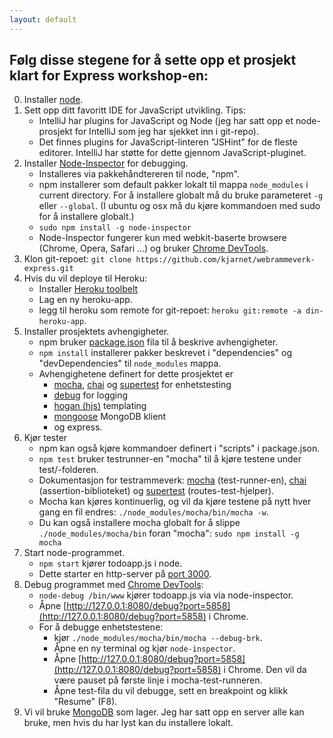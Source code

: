 ```yaml
---
layout: default
---
```


## Følg disse stegene for å sette opp et prosjekt klart for Express workshop-en:

0. Installer [node](http://nodejs.org).
1. Sett opp ditt favoritt IDE for JavaScript utvikling. Tips:
    * IntelliJ har plugins for JavaScript og Node
      (jeg har satt opp et node-prosjekt for IntelliJ som jeg har sjekket inn i git-repo).
    * Det finnes plugins for JavaScript-linteren "JSHint" for de fleste editorer.
      IntelliJ har støtte for dette gjennom JavaScript-pluginet.
2. Installer [Node-Inspector](https://github.com/node-inspector/node-inspector) for debugging.
    * Installeres via pakkehåndtereren til node, "npm".
    * npm installerer som default pakker lokalt til mappa `node_modules` i current directory.
    For å installere globalt må du bruke parameteret `-g` eller `--global`.
    (I ubuntu og osx må du kjøre kommandoen med sudo for å installere globalt.)
    * `sudo npm install -g node-inspector`
    * Node-Inspector fungerer kun med webkit-baserte browsere (Chrome, Opera, Safari ...)
      og bruker [Chrome DevTools](https://developer.chrome.com/devtools).
3. Klon git-repoet: `git clone https://github.com/kjarnet/webrammeverk-express.git`
4. Hvis du vil deploye til Heroku:
    * Installer [Heroku toolbelt](https://devcenter.heroku.com/articles/getting-started-with-nodejs#set-up)
    * Lag en ny heroku-app.
    * legg til heroku som remote for git-repoet: `heroku git:remote -a din-heroku-app`.
5. Installer prosjektets avhengigheter.
    * npm bruker [package.json](http://browsenpm.org/package.json)
    fila til å beskrive avhengigheter.
    * `npm install` installerer pakker beskrevet i "dependencies" og "devDependencies"
    til `node_modules` mappa.
    * Avhengighetene definert for dette prosjektet er
        * [mocha](http://visionmedia.github.io/mocha/), [chai](http://chaijs.com/) og [supertest](https://github.com/visionmedia/supertest) for enhetstesting
        * [debug](https://github.com/visionmedia/debug) for logging
        * [hogan (hjs)](http://twitter.github.io/hogan.js/) templating
        * [mongoose](http://mongoose.com/) MongoDB klient
        * og express.
6. Kjør tester
    * npm kan også kjøre kommandoer definert i "scripts" i package.json.
    * `npm test` bruker testrunner-en "mocha" til å kjøre testene under test/-folderen.
    * Dokumentasjon for testrammeverk: [mocha](http://visionmedia.github.io/mocha/) (test-runner-en),
      [chai](http://chaijs.com/api/bdd/) (assertion-biblioteket) og
      [supertest](https://github.com/visionmedia/supertest) (routes-test-hjelper).
    * Mocha kan kjøres kontinuerlig, og vil da kjøre testene på nytt hver gang en fil endres:
      `./node_modules/mocha/bin/mocha -w`.
    * Du kan også installere mocha globalt for å slippe `./node_modules/mocha/bin` foran "mocha":
      `sudo npm install -g mocha`
7. Start node-programmet.
    * `npm start` kjører todoapp.js i node.
    * Dette starter en http-server på [port 3000](http://localhost:3000).
8. Debug programmet med [Chrome DevTools](https://developer.chrome.com/devtools):
    * `node-debug /bin/www` kjører todoapp.js via via node-inspector.
    * Åpne [http://127.0.0.1:8080/debug?port=5858](http://127.0.0.1:8080/debug?port=5858)
    i Chrome.
    * For å debugge enhetstestene:
        * kjør `./node_modules/mocha/bin/mocha --debug-brk`.
        * Åpne en ny terminal og kjør `node-inspector`.
        * Åpne [http://127.0.0.1:8080/debug?port=5858](http://127.0.0.1:8080/debug?port=5858)
        i Chrome. Den vil da være pauset på første linje i mocha-test-runneren.
        * Åpne test-fila du vil debugge, sett en breakpoint og klikk "Resume" (F8).
9. Vi vil bruke [MongoDB](http://mongodb.org) som lager.
   Jeg har satt opp en server alle kan bruke,
   men hvis du har lyst kan du installere lokalt.




